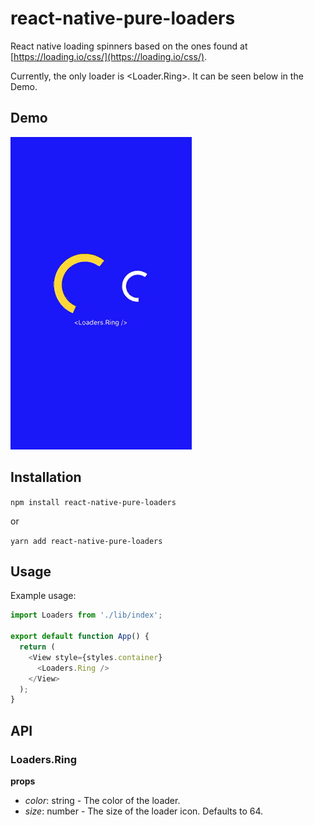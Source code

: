 # react-native-pure-loaders

React native loading spinners based on the ones found at [https://loading.io/css/](https://loading.io/css/).

Currently, the only loader is <Loader.Ring>. It can be seen below in the Demo.

## Demo

![demo](./assets/preview.gif)

## Installation

`npm install react-native-pure-loaders`

or

`yarn add react-native-pure-loaders`

## Usage

Example usage:

```js
import Loaders from './lib/index';

export default function App() {
  return (
    <View style={styles.container}
      <Loaders.Ring />
    </View>
  );
}
```

## API

### Loaders.Ring

**props**

- *color*: string - The color of the loader.
- *size*: number - The size of the loader icon. Defaults to 64.